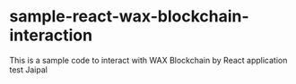 # sample-react-wax-blockchain-interaction

This is a sample code to interact with WAX Blockchain by React application
test
Jaipal
